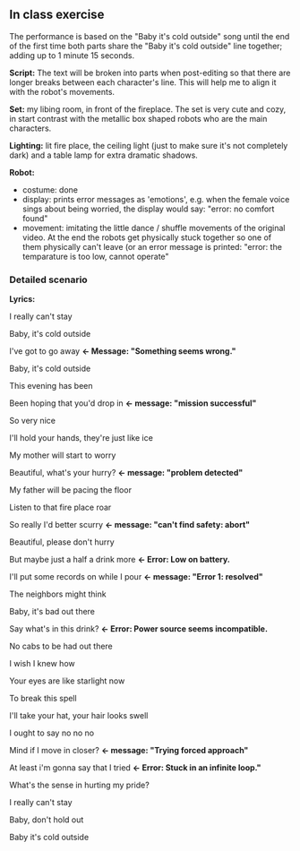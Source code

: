 ## In class exercise

The performance is based on the "Baby it's cold outside" song until the end of the first time both parts share the "Baby it's cold outside"
line together; adding up to 1 minute 15 seconds.


**Script:** The text will be broken into parts when post-editing so that there are longer breaks between each character's line. This will help me to align it with the robot's movements.

**Set:** my libing room, in front of the fireplace. The set is very cute and cozy, in start contrast with the metallic box shaped robots who are the main characters.

**Lighting:** lit fire place, the ceiling light (just to make sure it's not completely dark) and a table lamp for extra dramatic shadows.

**Robot:**
- costume: done
- display: prints error messages as 'emotions', e.g. when the female voice sings about being worried, the display would say: "error: no comfort found"
- movement: imitating the little dance / shuffle movements of the original video. At the end the robots get physically stuck together so one of them physically can't leave (or an error message is printed: "error: the temparature is too low, cannot operate"


### Detailed scenario

**Lyrics:**

I really can't stay

Baby, it's cold outside

I've got to go away **<- Message: "Something seems wrong."**

Baby, it's cold outside

This evening has been

Been hoping that you'd drop in **<- message: "mission successful"**

So very nice 

I'll hold your hands, they're just like ice

My mother will start to worry 

Beautiful, what's your hurry? **<- message: "problem detected"**

My father will be pacing the floor

Listen to that fire place roar

So really I'd better scurry **<- message: "can't find safety: abort"**

Beautiful, please don't hurry

But maybe just a half a drink more **<- Error: Low on battery.**

I'll put some records on while I pour **<- message: "Error 1: resolved"**

The neighbors might think

Baby, it's bad out there

Say what's in this drink? **<- Error: Power source seems incompatible.**

No cabs to be had out there 

I wish I knew how

Your eyes are like starlight now

To break this spell

I'll take your hat, your hair looks swell

I ought to say no no no

Mind if I move in closer? **<- message: "Trying forced approach"**

At least i'm gonna say that I tried **<- Error: Stuck in an infinite loop."**

What's the sense in hurting my pride?

I really can't stay

Baby, don't hold out

Baby it's cold outside
